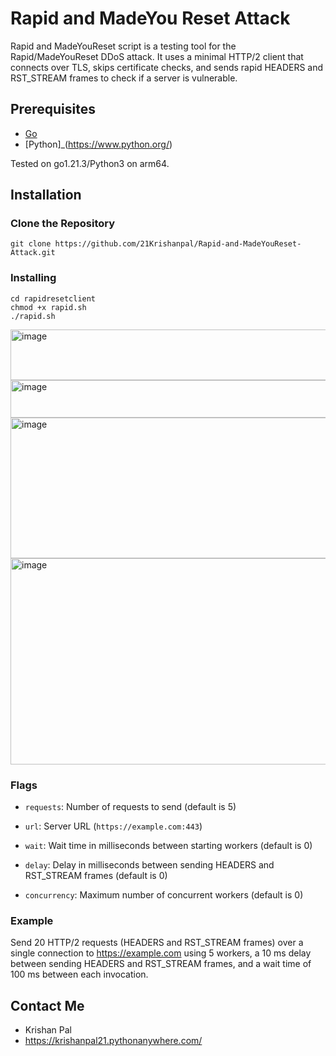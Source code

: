 # Rapid and MadeYou Reset Attack

Rapid and MadeYouReset script is a testing tool for the Rapid/MadeYouReset DDoS attack. It uses a minimal HTTP/2 client that connects over TLS, skips certificate checks, and sends rapid HEADERS and RST_STREAM frames to check if a server is vulnerable. 

## Prerequisites

- [Go](https://golang.org/dl/)
- [Python]_(https://www.python.org/)

Tested on go1.21.3/Python3 on arm64.  

## Installation

### Clone the Repository

```
git clone https://github.com/21Krishanpal/Rapid-and-MadeYouReset-Attack.git
```

### Installing

```
cd rapidresetclient
chmod +x rapid.sh
./rapid.sh

```
<img width="953" height="81" alt="image" src="https://github.com/user-attachments/assets/4ef6aa05-7b2d-461c-98e1-9155eb6cf4cb" />

<img width="947" height="60" alt="image" src="https://github.com/user-attachments/assets/ec134ec6-b141-4a2f-9166-36b09cbe43c4" />

<img width="940" height="225" alt="image" src="https://github.com/user-attachments/assets/0a86cf39-f054-4910-a407-a101c4d93933" />

<img width="950" height="330" alt="image" src="https://github.com/user-attachments/assets/e79f92a7-1d66-45e0-a24d-09c609a73156" />

### Flags

- `requests`: Number of requests to send (default is 5)

- `url`: Server URL (`https://example.com:443`)

- `wait`: Wait time in milliseconds between starting workers (default is 0)

- `delay`: Delay in milliseconds between sending HEADERS and RST_STREAM frames (default is 0)

- `concurrency`: Maximum number of concurrent workers (default is 0)

### Example

Send 20 HTTP/2 requests (HEADERS and RST_STREAM frames) over a single connection to https://example.com using 5 workers, a 10 ms delay between sending HEADERS and RST_STREAM frames, and a wait time of 100 ms between each invocation.

## Contact Me

-  Krishan Pal
-  https://krishanpal21.pythonanywhere.com/



